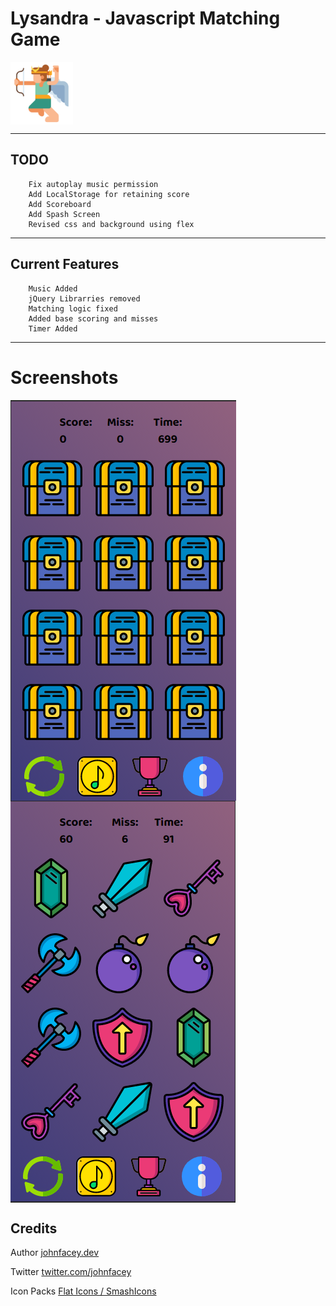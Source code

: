 
# Lysandra - Javascript Matching Game

<div style="clear:both;padding-bottom:100px">
<p>
<img src="assets/images/logo.svg"
     alt="Lysandra - Javascript/HTML Matching Game."
     style="float: left;  width:100px; height:100px" />
</p>
</div>

---
## TODO

```
    Fix autoplay music permission
    Add LocalStorage for retaining score
    Add Scoreboard
    Add Spash Screen
    Revised css and background using flex
``` 
---

## Current Features
```
    Music Added
    jQuery Librarries removed
    Matching logic fixed
    Added base scoring and misses
    Timer Added
```
---
# Screenshots

   <div style="clear:both;text-align:center">
    <img src="assets/images/screens/screen1.png"
     alt="Lysandra - Javascript/HTML Matching Game."
     style="float: left;" />
     </div>

<div style="clear:both;text-align:center">
      <img src="assets/images/screens/screen2.png"
     alt="Lysandra - Javascript/HTML Matching Game."
     style="float: left; " />
     </div>

<div style="clear:both"></div>

## Credits

Author [johnfacey.dev](https://johnfacey.dev/)

Twitter [twitter.com/johnfacey](https://twitter.com/johnfacey)

Icon Packs [Flat Icons / SmashIcons](www.flaticon.com)
